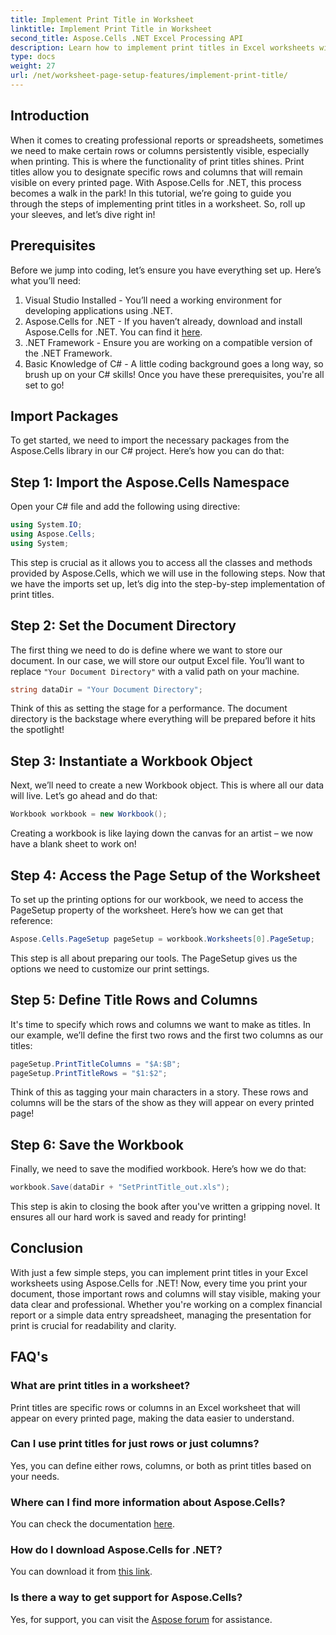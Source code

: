 ```yaml
---
title: Implement Print Title in Worksheet
linktitle: Implement Print Title in Worksheet
second_title: Aspose.Cells .NET Excel Processing API
description: Learn how to implement print titles in Excel worksheets with Aspose.Cells for .NET using this simple step-by-step tutorial.
type: docs
weight: 27
url: /net/worksheet-page-setup-features/implement-print-title/
---
```

## Introduction
When it comes to creating professional reports or spreadsheets, sometimes we need to make certain rows or columns persistently visible, especially when printing. This is where the functionality of print titles shines. Print titles allow you to designate specific rows and columns that will remain visible on every printed page. With Aspose.Cells for .NET, this process becomes a walk in the park! In this tutorial, we’re going to guide you through the steps of implementing print titles in a worksheet. So, roll up your sleeves, and let’s dive right in!
## Prerequisites
Before we jump into coding, let’s ensure you have everything set up. Here’s what you’ll need:
1. Visual Studio Installed - You’ll need a working environment for developing applications using .NET.
2. Aspose.Cells for .NET - If you haven’t already, download and install Aspose.Cells for .NET. You can find it [here](https://releases.aspose.com/cells/net/).
3. .NET Framework - Ensure you are working on a compatible version of the .NET Framework.
4. Basic Knowledge of C# - A little coding background goes a long way, so brush up on your C# skills!
Once you have these prerequisites, you're all set to go!
## Import Packages
To get started, we need to import the necessary packages from the Aspose.Cells library in our C# project. Here’s how you can do that:
## Step 1: Import the Aspose.Cells Namespace
Open your C# file and add the following using directive:
```csharp
using System.IO;
using Aspose.Cells;
using System;
```
This step is crucial as it allows you to access all the classes and methods provided by Aspose.Cells, which we will use in the following steps.
Now that we have the imports set up, let’s dig into the step-by-step implementation of print titles.
## Step 2: Set the Document Directory
The first thing we need to do is define where we want to store our document. In our case, we will store our output Excel file. You’ll want to replace `"Your Document Directory"` with a valid path on your machine.
```csharp
string dataDir = "Your Document Directory";
```
Think of this as setting the stage for a performance. The document directory is the backstage where everything will be prepared before it hits the spotlight!
## Step 3: Instantiate a Workbook Object
Next, we’ll need to create a new Workbook object. This is where all our data will live. Let’s go ahead and do that:
```csharp
Workbook workbook = new Workbook();
```
Creating a workbook is like laying down the canvas for an artist – we now have a blank sheet to work on!
## Step 4: Access the Page Setup of the Worksheet
To set up the printing options for our workbook, we need to access the PageSetup property of the worksheet. Here’s how we can get that reference:
```csharp
Aspose.Cells.PageSetup pageSetup = workbook.Worksheets[0].PageSetup;
```
This step is all about preparing our tools. The PageSetup gives us the options we need to customize our print settings.
## Step 5: Define Title Rows and Columns
It's time to specify which rows and columns we want to make as titles. In our example, we’ll define the first two rows and the first two columns as our titles:
```csharp
pageSetup.PrintTitleColumns = "$A:$B";
pageSetup.PrintTitleRows = "$1:$2";
```
Think of this as tagging your main characters in a story. These rows and columns will be the stars of the show as they will appear on every printed page!
## Step 6: Save the Workbook
Finally, we need to save the modified workbook. Here’s how we do that:
```csharp
workbook.Save(dataDir + "SetPrintTitle_out.xls");
```
This step is akin to closing the book after you've written a gripping novel. It ensures all our hard work is saved and ready for printing!
## Conclusion
With just a few simple steps, you can implement print titles in your Excel worksheets using Aspose.Cells for .NET! Now, every time you print your document, those important rows and columns will stay visible, making your data clear and professional. Whether you're working on a complex financial report or a simple data entry spreadsheet, managing the presentation for print is crucial for readability and clarity. 
## FAQ's
### What are print titles in a worksheet?
Print titles are specific rows or columns in an Excel worksheet that will appear on every printed page, making the data easier to understand.
### Can I use print titles for just rows or just columns?
Yes, you can define either rows, columns, or both as print titles based on your needs.
### Where can I find more information about Aspose.Cells?
You can check the documentation [here](https://reference.aspose.com/cells/net/).
### How do I download Aspose.Cells for .NET?
You can download it from [this link](https://releases.aspose.com/cells/net/).
### Is there a way to get support for Aspose.Cells?
Yes, for support, you can visit the [Aspose forum](https://forum.aspose.com/c/cells/9) for assistance.